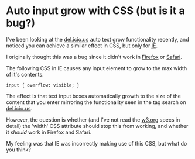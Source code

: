 # Auto input grow with CSS (but is it a bug?)

I've been looking at the [del.icio.us](http://del.icio.us/remy.sharp/) auto text grow functionality recently, and noticed you can achieve a similar effect in CSS, but only for <abbr title="Internet Explorer">IE</abbr>.

I originally thought this was a bug since it didn't work in [Firefox](http://mozilla.org/firefox) or [Safari](http://www.apple.com/safari/).


<!--more-->

The following CSS in IE causes any input element to grow to the max width of it's contents.

`input
{
      overflow: visible;
}`

The effect is that text input boxes automatically growth to the size of the content that you enter mirroring the functionality seen in the tag search on [del.icio.us](http://del.icio.us/remy.sharp/).  

However, the question is whether (and I've not read the [w3.org](http://w3.org) specs in detail) the 'width' CSS attribute should stop this from working, and whether it *should* work in Firefox and Safari.

My feeling was that IE was incorrectly making use of this CSS, but what do you think?